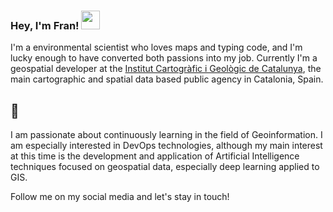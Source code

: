 ### Hey, I'm Fran! <img src="https://raw.githubusercontent.com/MartinHeinz/MartinHeinz/master/wave.gif" width="30px">
I'm a environmental scientist who loves maps and typing code, and I'm lucky enough to have converted both passions into my job. Currently I'm a geospatial developer at the [Institut Cartogràfic i Geològic de Catalunya](https://www.icgc.cat/en/), the main cartographic and spatial data based public agency in Catalonia, Spain.

## :wrench:
I am passionate about continuously learning in the field of Geoinformation. I am especially interested in DevOps technologies, although my main interest at this time is the development and application of Artificial Intelligence techniques focused on geospatial data, especially deep learning applied to GIS.

Follow me on my social media and let's stay in touch!
